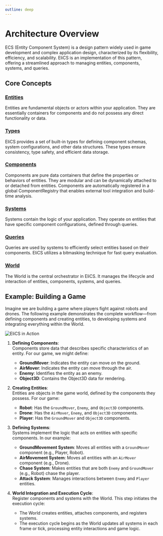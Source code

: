 ```yaml
---
outline: deep
---
```


# Architecture Overview

ECS (Entity Component System) is a design pattern widely used in game development and complex application design, characterized by its flexibility, efficiency, and scalability. EliCS is an implementation of this pattern, offering a streamlined approach to managing entities, components, systems, and queries.

## Core Concepts

### [Entities](entity.md)

Entities are fundamental objects or actors within your application. They are essentially containers for components and do not possess any direct functionality or data.

### [Types](types.md)

EliCS provides a set of built-in types for defining component schemas, system configurations, and other data structures. These types ensure consistency, type safety, and efficient data storage.

### [Components](component.md)

Components are pure data containers that define the properties or behaviors of entities. They are modular and can be dynamically attached to or detached from entities. Components are automatically registered in a global ComponentRegistry that enables external tool integration and build-time analysis.

### [Systems](system.md)

Systems contain the logic of your application. They operate on entities that have specific component configurations, defined through queries.

### [Queries](query.md)

Queries are used by systems to efficiently select entities based on their components. EliCS utilizes a bitmasking technique for fast query evaluation.

### [World](world.md)

The World is the central orchestrator in EliCS. It manages the lifecycle and interaction of entities, components, systems, and queries.

## Example: Building a Game

Imagine we are building a game where players fight against robots and drones. The following example demonstrates the complete workflow—from defining components and creating entities, to developing systems and integrating everything within the World.

![EliCS in Action](/elics.png)

1. **Defining Components**:  
   Components store data that describes specific characteristics of an entity. For our game, we might define:

   - **GroundMover**: Indicates the entity can move on the ground.
   - **AirMover**: Indicates the entity can move through the air.
   - **Enemy**: Identifies the entity as an enemy.
   - **Object3D**: Contains the Object3D data for rendering.

2. **Creating Entities**:  
   Entities are objects in the game world, defined by the components they possess. For our game:

   - **Robot**: Has the `GroundMover`, `Enemy`, and `Object3D` components.
   - **Drone**: Has the `AirMover`, `Enemy`, and `Object3D` components.
   - **Player**: Has the `GroundMover` and `Object3D` components.

3. **Defining Systems**:  
   Systems implement the logic that acts on entities with specific components. In our example:

   - **GroundMovement System**: Moves all entities with a `GroundMover` component (e.g., Player, Robot).
   - **AirMovement System**: Moves all entities with an `AirMover` component (e.g., Drone).
   - **Chase System**: Makes entities that are both `Enemy` and `GroundMover` (e.g., Robot) chase the player.
   - **Attack System**: Manages interactions between `Enemy` and `Player` entities.

4. **World Integration and Execution Cycle**:  
   Register components and systems with the World. This step initiates the execution cycle:
   - The World creates entities, attaches components, and registers systems.
   - The execution cycle begins as the World updates all systems in each frame or tick, processing entity interactions and game logic.
